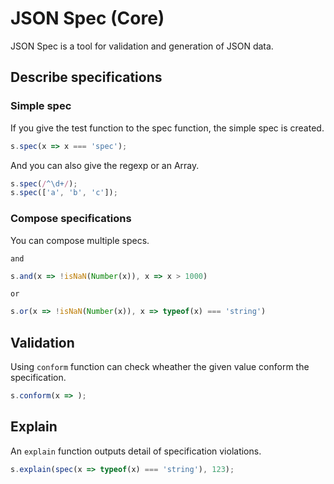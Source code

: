 # JSON Spec (Core)

JSON Spec is a tool for validation and generation of JSON data.

## Describe specifications

### Simple spec

If you give the test function to the spec function, the simple spec is created.

```js
s.spec(x => x === 'spec');
```

And you can also give the regexp or an Array.

```js
s.spec(/^\d+/);
s.spec(['a', 'b', 'c']);
```

### Compose specifications

You can compose multiple specs.

`and`

```js
s.and(x => !isNaN(Number(x)), x => x > 1000)
```

`or`

```js
s.or(x => !isNaN(Number(x)), x => typeof(x) === 'string')
```

## Validation

Using `conform` function can check wheather the given value conform the specification.

```js
s.conform(x => );
```
## Explain

An `explain` function outputs detail of specification violations.

```js
s.explain(spec(x => typeof(x) === 'string'), 123);
```
